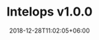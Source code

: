 ---
title: "Intelops v1.0.0"
date: 2018-12-28T11:02:05+06:00
description: "Documentation Site for IntelOps.Ai projects, for Users."
version : "1.0.0"
---